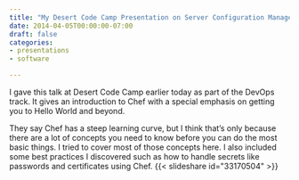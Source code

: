 ```yaml
---
title: "My Desert Code Camp Presentation on Server Configuration Management with Chef"
date: 2014-04-05T00:00:00-07:00
draft: false
categories:
- presentations
- software

---
```

I gave this talk at Desert Code Camp earlier today as part of the DevOps track. It gives an introduction to Chef with a special emphasis on getting you to Hello World and beyond.

They say Chef has a steep learning curve, but I think that’s only because there are a lot of concepts you need to know before you can do the most basic things. I tried to cover most of those concepts here. I also included some best practices I discovered such as how to handle secrets like passwords and certificates using Chef.
{{< slideshare id="33170504" >}}